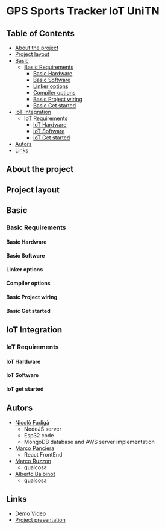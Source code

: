 # GPS Sports Tracker IoT UniTN

## Table of Contents
  - [About the project](#about-the-project)
  - [Project layout](#project-layout)
  - [Basic](#basic)
    - [Basic Requirements](#basic-requirements)
      - [Basic Hardware](#basic-hardware)
      - [Basic Software](#basic-software)
      - [Linker options](#linker-options)
      - [Compiler options](#compiler-options)
      - [Basic Project wiring](#basic-project-wiring)
      - [Basic Get started](#basic-get-started)
  - [IoT Integration](#iot-integration)
    - [IoT Requirements](#iot-requirements)
      - [IoT Hardware](#iot-hardware)
      - [IoT Software](#iot-software)
      - [IoT Get started](#iot-get-started)
  - [Autors](#autors)
  - [Links](#links)
      
  
## About the project

## Project layout
## Basic 
### Basic Requirements
#### Basic Hardware 
#### Basic Software
#### Linker options
#### Compiler options
#### Basic Project wiring
#### Basic Get started
## IoT Integration
### IoT Requirements
#### IoT Hardware
#### IoT Software
#### IoT get started


## Autors
  - [Nicolò Fadigà](https://github.com/HellNF)
    - NodeJS server
    - Esp32 code
    - MongoDB database and AWS server implementation
  - [Marco Panciera](https://github.com/panciut)
    - React FrontEnd
  - [Marco Ruzzon](https://github.com/ruzzlft)
    - qualcosa
  - [Alberto Balbinot](https://github.com/albibalbi)
    - qualcosa
## Links
  - [Demo Video]()
  - [Project presentation]()



